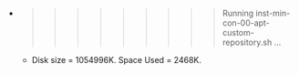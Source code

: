 * >>>>>>>>> Running inst-min-con-00-apt-custom-repository.sh ...
  * Disk size = 1054996K. Space Used = 2468K.
